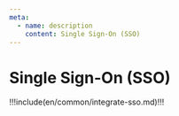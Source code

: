 ```yaml
---
meta:
  - name: description
    content: Single Sign-On (SSO)
---
```


# Single Sign-On (SSO)

<LastUpdated/>

!!!include(en/common/integrate-sso.md)!!!
